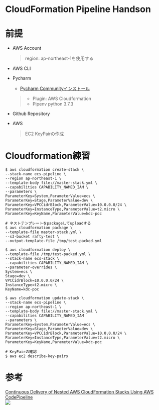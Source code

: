 # CloudFormation Pipeline Handson

# 前提

- AWS Account
  > region: ap-northeast-1を使用する

- AWS CLI
- Pycharm  
  - [Pycharm Communityインストール](https://www.jetbrains.com/pycharm/download/#section=mac)
  > - Plugin: AWS Cloudformation 
  > - Pipenv python 3.7.3
- Github Repository  

- AWS  
  > EC2 KeyPairの作成

# Cloudformation練習

```
$ aws cloudformation create-stack \
--stack-name ecs-pipeline \
--region ap-northeast-1 \
--template-body file://master-stack.yml \
--capabilities CAPABILITY_NAMED_IAM \
--parameters \
ParameterKey=System,ParameterValue=ecs \
ParameterKey=Stage,ParameterValue=dev \
ParameterKey=VPCCidrBlock,ParameterValue=10.0.0.0/24 \
ParameterKey=InstanceType,ParameterValue=t2.micro \
ParameterKey=KeyName,ParameterValue=kdc-poc
```

```
# ネストテンプレートをpackageしてuploadする
$ aws cloudformation package \
--template-file master-stack.yml \
--s3-bucket rafty-test \
--output-template-file /tmp/test-packed.yml

$ aws cloudformation deploy \
--template-file /tmp/test-packed.yml \
--stack-name ecs-stack \
--capabilities CAPABILITY_NAMED_IAM \
--parameter-overrides \
System=ecs \
Stage=dev \
VPCCidrBlock=10.0.0.0/24 \
InstanceType=t2.micro \
KeyName=kdc-poc
```



```
$ aws cloudformation update-stack \
--stack-name ecs-pipeline \
--region ap-northeast-1 \
--template-body file://master-stack.yml \
--capabilities CAPABILITY_NAMED_IAM
--parameters \
ParameterKey=System,ParameterValue=ecs \
ParameterKey=Stage,ParameterValue=dev \
ParameterKey=VPCCidrBlock,ParameterValue=10.0.0.0/24 \
ParameterKey=InstanceType,ParameterValue=t2.micro \
ParameterKey=KeyName,ParameterValue=kdc-poc
```

```
# KeyPairの確認
$ aws ec2 describe-key-pairs
```


# 参考
[Continuous Delivery of Nested AWS CloudFormation Stacks Using AWS CodePipeline](https://aws.amazon.com/jp/blogs/devops/continuous-delivery-of-nested-aws-cloudformation-stacks-using-aws-codepipeline/)  
![](https://d2908q01vomqb2.cloudfront.net/7719a1c782a1ba91c031a682a0a2f8658209adbf/2017/06/07/Pipeline_vertical_design-2-362x1024.png)
